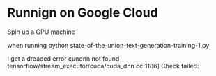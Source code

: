 # Runnign on Google Cloud

Spin up a GPU machine

when running 
    python state-of-the-union-text-generation-training-1.py

I get a dreaded error 
    cundnn not found 
    tensorflow/stream_executor/cuda/cuda_dnn.cc:1186] Check failed: